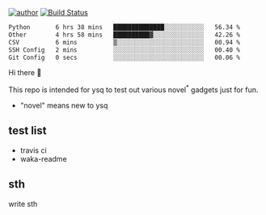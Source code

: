 [![author](https://img.shields.io/badge/author-ysq-green)](https://github.com/Yang-Shiqin)
[![Build Status](https://app.travis-ci.com/Yang-Shiqin/testall.svg?branch=main)](https://app.travis-ci.com/Yang-Shiqin/testall)

<!--START_SECTION:waka-->

```txt
Python       6 hrs 38 mins   ██████████████░░░░░░░░░░░   56.34 %
Other        4 hrs 58 mins   ██████████▓░░░░░░░░░░░░░░   42.26 %
CSV          6 mins          ▒░░░░░░░░░░░░░░░░░░░░░░░░   00.94 %
SSH Config   2 mins          ░░░░░░░░░░░░░░░░░░░░░░░░░   00.40 %
Git Config   0 secs          ░░░░░░░░░░░░░░░░░░░░░░░░░   00.06 %
```

<!--END_SECTION:waka-->

Hi there 👋

This repo is intended for ysq to test out various novel<sup>*</sup> gadgets just for fun.

- "novel" means new to ysq

## test list
- travis ci
- waka-readme


## sth
write sth

